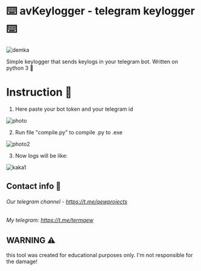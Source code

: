 # ⌨️ avKeylogger - telegram keylogger ⌨️

![demka](https://i.imgur.com/gkZXkRf.gif)

Simple keylogger that sends keylogs in your telegram bot. Written on python 3 🐍

# Instruction 📓
1. Here paste your bot token and your telegram id

![photo](https://i.imgur.com/ZWWRAh2.png)

2. Run file "compile.py" to compile .py to .exe

![photo2](https://i.imgur.com/NKxkt92.png)

3. Now logs will be like:

![kaka1](https://i.imgur.com/Q9UUJa1.jpg)

## Contact info 📱

###### Our telegram channel - https://t.me/qewprojects

###### My telegram: https://t.me/termqew

## WARNING ⚠️

this tool was created for educational purposes only. I'm not responsible for the damage!
